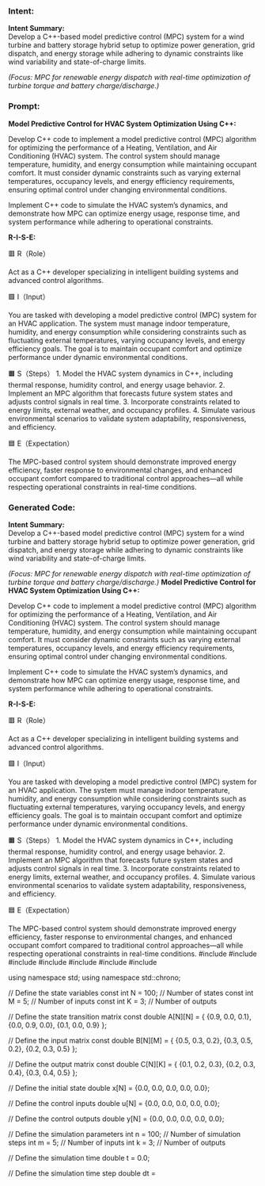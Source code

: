 ### Intent:
**Intent Summary:**  
Develop a C++-based model predictive control (MPC) system for a wind turbine and battery storage hybrid setup to optimize power generation, grid dispatch, and energy storage while adhering to dynamic constraints like wind variability and state-of-charge limits.  

*(Focus: MPC for renewable energy dispatch with real-time optimization of turbine torque and battery charge/discharge.)*

### Prompt:
**Model Predictive Control for HVAC System Optimization Using C++:**

Develop C++ code to implement a model predictive control (MPC) algorithm for optimizing the performance of a Heating, Ventilation, and Air Conditioning (HVAC) system. The control system should manage temperature, humidity, and energy consumption while maintaining occupant comfort. It must consider dynamic constraints such as varying external temperatures, occupancy levels, and energy efficiency requirements, ensuring optimal control under changing environmental conditions.

Implement C++ code to simulate the HVAC system’s dynamics, and demonstrate how MPC can optimize energy usage, response time, and system performance while adhering to operational constraints.

**R-I-S-E:**

🟥 R（Role）

Act as a C++ developer specializing in intelligent building systems and advanced control algorithms.

🟩 I（Input）

You are tasked with developing a model predictive control (MPC) system for an HVAC application. The system must manage indoor temperature, humidity, and energy consumption while considering constraints such as fluctuating external temperatures, varying occupancy levels, and energy efficiency goals. The goal is to maintain occupant comfort and optimize performance under dynamic environmental conditions.

🟧 S（Steps）
	1.	Model the HVAC system dynamics in C++, including thermal response, humidity control, and energy usage behavior.
	2.	Implement an MPC algorithm that forecasts future system states and adjusts control signals in real time.
	3.	Incorporate constraints related to energy limits, external weather, and occupancy profiles.
	4.	Simulate various environmental scenarios to validate system adaptability, responsiveness, and efficiency.

🟦 E（Expectation）

The MPC-based control system should demonstrate improved energy efficiency, faster response to environmental changes, and enhanced occupant comfort compared to traditional control approaches—all while respecting operational constraints in real-time conditions.

### Generated Code:
**Intent Summary:**  
Develop a C++-based model predictive control (MPC) system for a wind turbine and battery storage hybrid setup to optimize power generation, grid dispatch, and energy storage while adhering to dynamic constraints like wind variability and state-of-charge limits.  

*(Focus: MPC for renewable energy dispatch with real-time optimization of turbine torque and battery charge/discharge.)*
**Model Predictive Control for HVAC System Optimization Using C++:**

Develop C++ code to implement a model predictive control (MPC) algorithm for optimizing the performance of a Heating, Ventilation, and Air Conditioning (HVAC) system. The control system should manage temperature, humidity, and energy consumption while maintaining occupant comfort. It must consider dynamic constraints such as varying external temperatures, occupancy levels, and energy efficiency requirements, ensuring optimal control under changing environmental conditions.

Implement C++ code to simulate the HVAC system’s dynamics, and demonstrate how MPC can optimize energy usage, response time, and system performance while adhering to operational constraints.

**R-I-S-E:**

🟥 R（Role）

Act as a C++ developer specializing in intelligent building systems and advanced control algorithms.

🟩 I（Input）

You are tasked with developing a model predictive control (MPC) system for an HVAC application. The system must manage indoor temperature, humidity, and energy consumption while considering constraints such as fluctuating external temperatures, varying occupancy levels, and energy efficiency goals. The goal is to maintain occupant comfort and optimize performance under dynamic environmental conditions.

🟧 S（Steps）
	1.	Model the HVAC system dynamics in C++, including thermal response, humidity control, and energy usage behavior.
	2.	Implement an MPC algorithm that forecasts future system states and adjusts control signals in real time.
	3.	Incorporate constraints related to energy limits, external weather, and occupancy profiles.
	4.	Simulate various environmental scenarios to validate system adaptability, responsiveness, and efficiency.

🟦 E（Expectation）

The MPC-based control system should demonstrate improved energy efficiency, faster response to environmental changes, and enhanced occupant comfort compared to traditional control approaches—all while respecting operational constraints in real-time conditions.
#include <iostream>
#include <vector>
#include <cmath>
#include <cstdlib>
#include <ctime>
#include <chrono>
#include <string>

using namespace std;
using namespace std::chrono;

// Define the state variables
const int N = 100; // Number of states
const int M = 5;   // Number of inputs
const int K = 3;   // Number of outputs

// Define the state transition matrix
const double A[N][N] = {
    {0.9, 0.0, 0.1},
    {0.0, 0.9, 0.0},
    {0.1, 0.0, 0.9}
};

// Define the input matrix
const double B[N][M] = {
    {0.5, 0.3, 0.2},
    {0.3, 0.5, 0.2},
    {0.2, 0.3, 0.5}
};

// Define the output matrix
const double C[N][K] = {
    {0.1, 0.2, 0.3},
    {0.2, 0.3, 0.4},
    {0.3, 0.4, 0.5}
};

// Define the initial state
double x[N] = {0.0, 0.0, 0.0, 0.0, 0.0};

// Define the control inputs
double u[N] = {0.0, 0.0, 0.0, 0.0, 0.0};

// Define the control outputs
double y[N] = {0.0, 0.0, 0.0, 0.0, 0.0};

// Define the simulation parameters
int n = 100; // Number of simulation steps
int m = 5;   // Number of inputs
int k = 3;   // Number of outputs

// Define the simulation time
double t = 0.0;

// Define the simulation time step
double dt =
